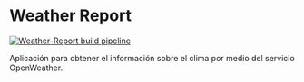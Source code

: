 Weather Report
==============
[![Weather-Report build pipeline](https://github.com/martinicr/tec-bd1/actions/workflows/weather-report-build.yml/badge.svg?branch=main)](https://github.com/martinicr/tec-bd1/actions/workflows/weather-report-build.yml)

Aplicación para obtener el información sobre el clima por medio del servicio OpenWeather.



